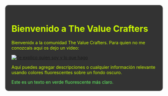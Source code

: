 <div style="background-color: #333; color: #ccff00; padding: 20px; border-radius: 10px;">

# Bienvenido a The Value Crafters

Bienvenidx a la comunidad The Value Crafters. Para quien no me conozcais aqui os dejo un video:

[![Te explico quien soy y lo que hago](https://img.youtube.com/vi/dQw4w9WgXcQ/0.jpg)]([https://www.youtube.com/watch?v=dQw4w9WgXcQ](https://youtu.be/oDjxqgvUVxs?si=4F9nIUv2GPM-IhE6))

Aquí puedes agregar descripciones o cualquier información relevante usando colores fluorescentes sobre un fondo oscuro.


<div style="color: #66ff66;">Este es un texto en verde fluorescente más claro.</div>
